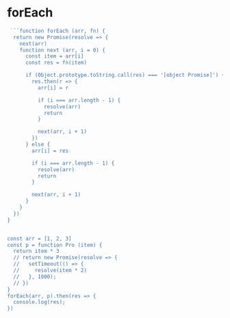 # forEach

```js
 ```function forEach (arr, fn) {
  return new Promise(resolve => {
    next(arr)
    function next (arr, i = 0) {
      const item = arr[i]
      const res = fn(item)

      if (Object.prototype.toString.call(res) === '[object Promise]') {
        res.then(r => {
          arr[i] = r

          if (i === arr.length - 1) {
            resolve(arr)
            return
          }

          next(arr, i + 1)
        })
      } else {
        arr[i] = res

        if (i === arr.length - 1) {
          resolve(arr)
          return
        }

        next(arr, i + 1)
      }
    }
  })
}


const arr = [1, 2, 3]
const p = function Pro (item) {
  return item * 3
  // return new Promise(resolve => {
  //   setTimeout(() => {
  //     resolve(item * 2)
  //   }, 1000);
  // })
}
forEach(arr, p).then(res => {
  console.log(res);
})


